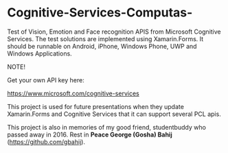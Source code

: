 # Cognitive-Services-Computas-

Test of Vision, Emotion and Face recognition APIS from Microsoft Cognitive Services.
The test solutions are implemented using Xamarin.Forms. It should be runnable on 
Android, iPhone, Windows Phone, UWP and Windows Applications.

NOTE!

Get your own API key here:

https://www.microsoft.com/cognitive-services



This project is used for future presentations when they update Xamarin.Forms and Cognitive Services that it can support several PCL apis.

This project is also in memories of my good friend, studentbuddy who passed away in 2016. Rest in **Peace George (Gosha) Bahij** (https://github.com/gbahij).
